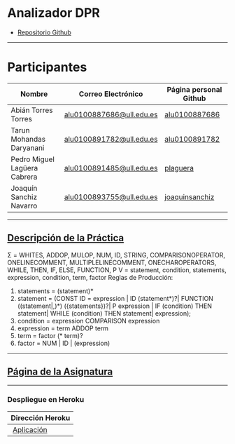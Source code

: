 # Analizador DPR

* [Repositorio Github](https://github.com/ULL-ESIT-PL-1617/analizador-dpr-pedro-tarun-joaquin-abian)

---

# Participantes

| Nombre | Correo Electrónico | Página personal Github |
| --- | --- | --- |
| Abián Torres Torres | alu0100887686@ull.edu.es | [alu0100887686](https://alu0100887686.github.io/) |
| Tarun Mohandas Daryanani | alu0100891782@ull.edu.es | [alu0100891782](https://alu0100891782.github.io/) |
| Pedro Miguel Lagüera Cabrera | alu0100891485@ull.edu.es | [plaguera](https://plaguera.github.io/) |
| Joaquín Sanchiz Navarro | alu0100893755@ull.edu.es | [joaquinsanchiz](https://joaquinsanchiz.github.io/) |

---

## [Descripción de la Práctica](https://casianorodriguezleon.gitbooks.io/ull-esit-1617/content/practicas/practicarecdescparser.html)

Σ = WHITES, ADDOP, MULOP, NUM, ID, STRING, COMPARISONOPERATOR, ONELINECOMMENT, MULTIPLELINECOMMENT, ONECHAROPERATORS, 
WHILE, THEN, IF, ELSE, FUNCTION, P 
V = statement, condition, statements, expression, condition, term, factor
Reglas de Producción:
1. statements = (statement)*
2. statement  = (CONST ID = expression | ID (statement*)?| FUNCTION ((statement|,)*) ({statements})?| P expression | IF (condition) THEN statement| WHILE (condition) THEN statement| expression);
3. condition  = expression COMPARISON expression
4. expression = term ADDOP term
5. term       = factor (* term)?
6. factor     = NUM | ID | (expression)
---

## [Página de la Asignatura](https://campusvirtual.ull.es/1617/course/view.php?id=1148)

---

### Despliegue en Heroku

| Dirección Heroku |
| ---  |
|  [Aplicación](https://blooming-temple-32843.herokuapp.com/) |

